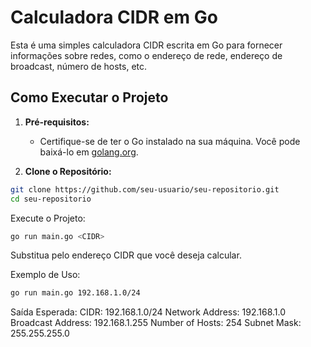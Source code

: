 # Calculadora CIDR em Go

Esta é uma simples calculadora CIDR escrita em Go para fornecer informações sobre redes, como o endereço de rede, endereço de broadcast, número de hosts, etc.

## Como Executar o Projeto

1. **Pré-requisitos:**
   - Certifique-se de ter o Go instalado na sua máquina. Você pode baixá-lo em [golang.org](https://golang.org/dl/).

2. **Clone o Repositório:**
```bash
git clone https://github.com/seu-usuario/seu-repositorio.git
cd seu-repositorio
```

Execute o Projeto:
```bash
go run main.go <CIDR>
```
Substitua <CIDR> pelo endereço CIDR que você deseja calcular.

Exemplo de Uso:
```bash
go run main.go 192.168.1.0/24
```

Saída Esperada:
CIDR: 192.168.1.0/24
Network Address: 192.168.1.0
Broadcast Address: 192.168.1.255
Number of Hosts: 254
Subnet Mask: 255.255.255.0



